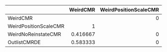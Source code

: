 |                       |   WeirdCMR |   WeirdPositionScaleCMR |   WeirdNoReinstateCMR |   OutlistCMRDE |
|:----------------------|-----------:|------------------------:|----------------------:|---------------:|
| WeirdCMR              |            |                       0 |              0.583333 |       0.416667 |
| WeirdPositionScaleCMR |   1        |                         |              1        |       1        |
| WeirdNoReinstateCMR   |   0.416667 |                       0 |                       |       0.416667 |
| OutlistCMRDE          |   0.583333 |                       0 |              0.583333 |                |
